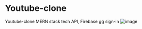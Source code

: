 # Youtube-clone
Youtube-clone MERN stack tech API, Firebase gg sign-in
![image](https://github.com/aip-dat/Youtube-clone/assets/92807376/cdf108a1-b081-42dc-b3d8-bcec51f92524)
